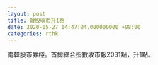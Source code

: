 ```yaml
---
layout: post
title: 韓股收市升1點
date: 2020-05-27 14:47:04.000000000 +08:00
categories: rthk
---
```


南韓股市靠穩。首爾綜合指數收市報2031點，升1點。
